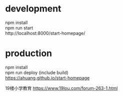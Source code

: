 
# development 
npm install   
npm run start   
http://localhost:8000/start-homepage/   

# production 
npm install    
npm run deploy (include build)   
https://ahuang.github.io/start-homepage   


19楼小学教育
https://www.19lou.com/forum-263-1.html
